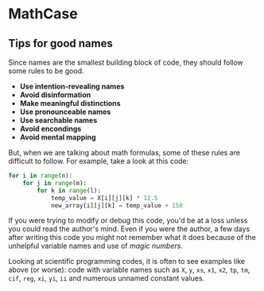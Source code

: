 # MathCase

## Tips for good names

Since names are the smallest building block of code, they should follow some rules to be good.

- **Use intention-revealing names**
- **Avoid disinformation**
- **Make meaningful distinctions**
- **Use pronounceable names**
- **Use searchable names**
- **Avoid encondings**
- **Avoid mental mapping**

But, when we are talking about math formulas, some of these rules are difficult to follow. For example, take a look at this code:

```python
for i in range(n):
    for j in range(m):
        for k in range(l):
            temp_value = X[i][j][k] * 12.5
            new_array[i][j][k] = temp_value + 150
```

If you were trying to modify or debug this code, you'd be at a loss unless you could read the author's mind. Even if you were the author, a few days after writing this code you might not remember what it does because of the unhelpful variable names and use of _magic numbers_.

Looking at scientific programming codes, it is often to see examples like above (or worse): code with variable names such as `X`, `y`, `xs`, `x1`, `x2`, `tp`, `tm`, `cif`, `reg`, `xi`, `yi`, `ii` and numerous unnamed constant values.




